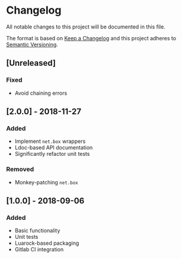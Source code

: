 # Changelog
All notable changes to this project will be documented in this file.

The format is based on [Keep a Changelog](http://keepachangelog.com/en/1.0.0/)
and this project adheres to [Semantic Versioning](http://semver.org/spec/v2.0.0.html).

## [Unreleased]
### Fixed

- Avoid chaining errors

## [2.0.0] - 2018-11-27
### Added

- Implement `net.box` wrappers
- Ldoc-based API documentation
- Significantly refactor unit tests

### Removed

- Monkey-patching `net.box`


## [1.0.0] - 2018-09-06
### Added

- Basic functionality
- Unit tests
- Luarock-based packaging
- Gitlab CI integration
